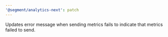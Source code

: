 ```yaml
---
'@segment/analytics-next': patch
---
```


Updates error message when sending metrics fails to indicate that metrics failed to send.
